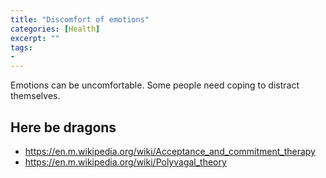 ```yaml
---
title: "Discomfort of emotions"
categories: [Health]
excerpt: ""
tags:
- 
---
```

Emotions can be uncomfortable. Some people need coping to distract themselves. 


## Here be dragons
- https://en.m.wikipedia.org/wiki/Acceptance_and_commitment_therapy
- https://en.m.wikipedia.org/wiki/Polyvagal_theory